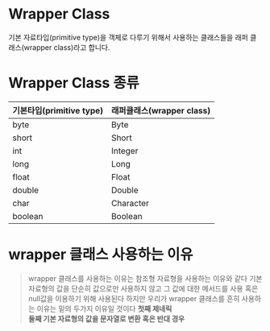 # Wrapper Class
기본 자료타입(primitive type)을 객체로 다루기 위해서 사용하는 클래스들을 래퍼 클래스(wrapper class)라고 합니다. 

# Wrapper Class 종류

| 기본타입(primitive type) | 래퍼클래스(wrapper class) |
| -------------------- | -------------------- |
| byte                 | Byte                 |
| short                | Short                |
| int                  | Integer              |
| long                 | Long                 |
| float                | Float                |
| double               | Double               |
| char                 | Character            |
| boolean              | Boolean              |
# wrapper 클래스 사용하는 이유

> wrapper 클래스를 사용하는 이유는 참조형 자료형을 사용하는 이유와 같다
> 기본 자료형의 값을 단순히 값으로만 사용하지 않고 그 값에 대한 메서드를 사용 혹은 null값을 이용하기 위해 사용된다
> 하지만 우리가 wrapper 클래스를 흔히 사용하는 이유는 밑의 두가지 이유일 것이다
> **첫째 제네릭  
> 둘째 기본 자료형의 값을 문자열로 변환 혹은 반대 경우**